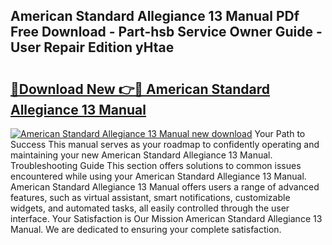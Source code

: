 ## American Standard Allegiance 13 Manual PDf Free Download - Part-hsb Service Owner Guide - User Repair Edition yHtae

# <h2><a href="http://bc68846.oget.top/?id=American+Standard+Allegiance+13+Manual">🔗Download New 👉🔴 American Standard Allegiance 13 Manual</a></h2>

[![American Standard Allegiance 13 Manual new download](https://i.imgur.com/5g1atiW.png)](http://bc68846.oget.top/?id=American+Standard+Allegiance+13+Manual)
Your Path to Success This manual serves as your roadmap to confidently operating and maintaining your new American Standard Allegiance 13 Manual. Troubleshooting Guide This section offers solutions to common issues encountered while using your American Standard Allegiance 13 Manual. American Standard Allegiance 13 Manual offers users a range of advanced features, such as virtual assistant, smart notifications, customizable widgets, and automated tasks, all easily controlled through the user interface. Your Satisfaction is Our Mission American Standard Allegiance 13 Manual. We are dedicated to ensuring your complete satisfaction.
